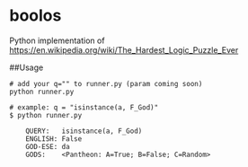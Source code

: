 # boolos
Python implementation of https://en.wikipedia.org/wiki/The_Hardest_Logic_Puzzle_Ever

##Usage
```
# add your q="" to runner.py (param coming soon)
python runner.py

# example: q = "isinstance(a, F_God)"
$ python runner.py 

    QUERY:   isinstance(a, F_God)
    ENGLISH: False
    GOD-ESE: da
    GODS:    <Pantheon: A=True; B=False; C=Random>
```

